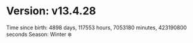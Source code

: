 # Version: v13.4.28
Time since birth: 4898 days, 117553 hours, 7053180 minutes, 423190800 seconds
Season: Winter ❄️
